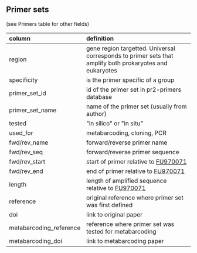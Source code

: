 ## Primer sets 
 
 (see Primers table for other fields)
 
 column               | definition 
| :------------------ | :------- |
  region | gene region targetted. Universal corresponds to primer sets that amplify both prokaryotes and eukaryotes
  specificity |  is the primer specific of a group
  primer_set_id | id of the primer set  in pr2-primers database
  primer_set_name |  name of the primer set (usually from author)
  tested | "in silico" or "in situ"
  used_for | metabarcoding, cloning, PCR
  fwd/rev_name | forward/reverse primer name
  fwd/rev_seq | forward/reverse primer sequence
  fwd/rev_start | start of primer relative to [FU970071](https://www.ncbi.nlm.nih.gov/nuccore/FU970071)
  fwd/rev_end | end of primer relative to [FU970071](https://www.ncbi.nlm.nih.gov/nuccore/FU970071)
  length | length of amplified sequence relative to [FU970071](https://www.ncbi.nlm.nih.gov/nuccore/FU970071)
  reference | original reference where primer set was first defined
  doi | link to original paper
  metabarcoding_reference | reference where primer set was tested for metabarcoding
  metabarcoding_doi | link to metabarcoding paper